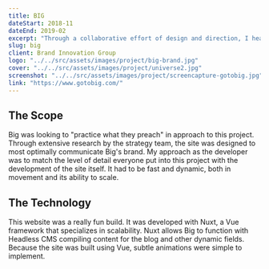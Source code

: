 ```yaml
---
title: BIG
dateStart: 2018-11
dateEnd: 2019-02
excerpt: "Through a collaborative effort of design and direction, I headed up the development of BIG's primary website. The project took full advantage of current web development technology, utilizing Vue for full PWA capabilities."
slug: big
client: Brand Innovation Group
logo: "../../src/assets/images/project/big-brand.jpg"
cover: "../../src/assets/images/project/universe2.jpg"
screenshot: "../../src/assets/images/project/screencapture-gotobig.jpg"
link: "https://www.gotobig.com/"
---
```


## The Scope

Big was looking to "practice what they preach" in approach to this project. Through extensive research by the strategy team, the site was designed to most optimally communicate Big's brand. My approach as the developer was to match the level of detail everyone put into this project with the development of the site itself. It had to be fast and dynamic, both in movement and its ability to scale.

## The Technology

This website was a really fun build. It was developed with Nuxt, a Vue framework that specializes in scalability. Nuxt allows Big to function with Headless CMS compiling content for the blog and other dynamic fields. Because the site was built using Vue, subtle animations were simple to implement.
